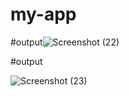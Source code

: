 # my-app

#output![Screenshot (22)](https://github.com/Ktewari65/ExpenseTracker/assets/115218006/c0e78c99-381c-41aa-aaeb-d2935e00d6bb)

#output

![Screenshot (23)](https://github.com/Ktewari65/ExpenseTracker/assets/115218006/f212ecc0-b6bc-4c2d-9cc0-7b6478780ab2)

